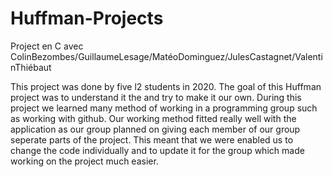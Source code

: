 # Huffman-Projects
Project en C avec ColinBezombes/GuillaumeLesage/MatéoDominguez/JulesCastagnet/ValentinThiébaut


  This project was done by five l2 students in 2020. The goal of this Huffman project was to understand it the and try to make it our own. During this project we learned many method
of working in a programming group such as working with github. Our working method fitted really well with the application as our group planned on giving each member of our group 
seperate parts of the project. This meant that we were enabled us to change the code individually and to update it for the group which made working on the project much easier.

